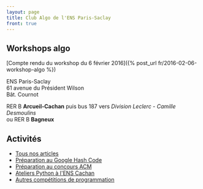 ```yaml
---
layout: page
title: Club Algo de l'ENS Paris-Saclay
front: true
---
```


## Workshops algo

[Compte rendu du workshop du 6 février 2016]({% post_url fr/2016-02-06-workshop-algo %})

ENS Paris-Saclay  
61 avenue du Président Wilson  
Bât. Cournot

RER B **Arcueil-Cachan** puis bus 187 vers *Division Leclerc - Camille Desmoulins*  
ou RER B **Bagneux**

## Activités

- [Tous nos articles](/fr/)
- [Préparation au Google Hash Code](/hashcode/)
- [Préparation au concours ACM](/acm/)
- [Ateliers Python à l'ENS Cachan](/atelier-python/)
- [Autres compétitions de programmation](/contests/)

